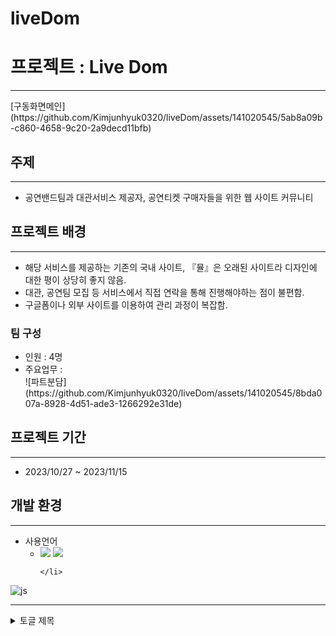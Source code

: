 # liveDom

# 프로젝트 : Live Dom
<hr>
[구동화면메인](https://github.com/Kimjunhyuk0320/liveDom/assets/141020545/5ab8a09b-c860-4658-9c20-2a9decd11bfb)

## 주제
<hr>
<ul>
  <li>
    공연밴드팀과 대관서비스 제공자, 공연티켓 구매자들을 위한 웹 사이트 커뮤니티
  </li>
</ul>

## 프로젝트 배경
<hr>
<ul>
  <li>해당 서비스를 제공하는 기존의 국내 사이트, 『뮬』은 오래된 사이트라 디자인에 대한 평이 상당히 좋지 않음.</li>
  <li>대관, 공연팀 모집 등 서비스에서 직접 연락을 통해 진행해야하는 점이 불편함.</li>
  <li>구글폼이나 외부 사이트를 이용하여 관리 과정이 복잡함.</li>
</ul>

### 팀 구성
<ul>
  <li>인원 : 4명</li>
  <li>주요업무 : </li>
![파트분담](https://github.com/Kimjunhyuk0320/liveDom/assets/141020545/8bda007a-8928-4d51-ade3-1266292e31de)
</ul>

## 프로젝트 기간
<hr>
<ul>
  <li>2023/10/27 ~ 2023/11/15</li>
</ul>

## 개발 환경
<hr>
<ul>
  <li>사용언어
  <ul>
    <li>
      <img src="https://img.shields.io/badge/HTML5-E34F26?style=flat-square&logo=html5&logoColor=white"/>
      <img src="https://img.shields.io/badge/Heroku-430098?style=flat-square&logo=Heroku&logoColor=white"/>

    </li>
  </ul>
  </li>
</ul>




![js](https://img.shields.io/badge/JavaScript-F7DF1E?style=for-the-badge&logo=JavaScript&logoColor=white)
<hr>
<details>
<summary>
  토글 제목
</summary>
   토글 안 내용
</details>
